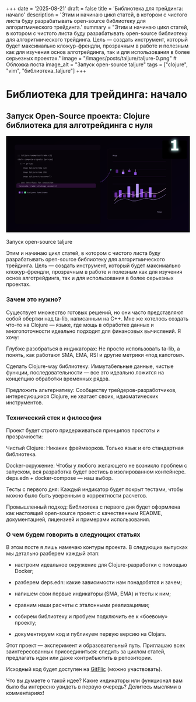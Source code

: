 +++
date = '2025-08-21'
draft = false
title = 'Библиотека для трейдинга: начало'
description = 'Этим и начинаю цикл статей, в котором с чистого листа буду разрабатывать open-source библиотеку для алгоритмического трейдинга.'
summary = "Этим и начинаю цикл статей, в котором с чистого листа буду разрабатывать open-source библиотеку для алгоритмического трейдинга. Цель — создать инструмент, который будет максимально кложур-френдли, прозрачным в работе и полезным как для изучения основ алготрейдинга, так и для использования в более серьезных проектах."
image = "/images/posts/taljure/taljure-0.png"  # Обложка поста
image_alt = "Запуск open-source taljure"
tags = ["clojure", "vim", "библиотека_taljure"]
+++
# Библиотека для трейдинга: начало

## Запуск Open-Source проекта: Clojure библиотека для алготрейдинга с нуля

![Запуск open-source taljure](/images/posts/taljure/taljure-0.png)

Запуск open-source taljure

Этим и начинаю цикл статей, в котором с чистого листа буду разрабатывать open-source библиотеку для алгоритмического трейдинга. Цель — создать инструмент, который будет максимально кложур-френдли, прозрачным в работе и полезным как для изучения основ алготрейдинга, так и для использования в более серьезных проектах.

### Зачем это нужно?

Существует множество готовых решений, но они часто представляют собой обертки над ta-lib, написанным на C++. Мне же хотелось создать что-то на Clojure — языке, где мощь в обработке данных и многопоточности идеально подходит для финансовых вычислений. Я хочу:

Глубже разобраться в индикаторах: Не просто использовать ta-lib, а понять, как работают SMA, EMA, RSI и другие метрики «под капотом».

Сделать Clojure-way библиотеку: Иммутабельные данные, чистые функции, последовательности — все это идеально ложится на концепцию обработки временных рядов.

Предложить альтернативу: Сообществу трейдеров-разработчиков, интересующихся Clojure, не хватает своих, идиоматических инструментов.

### Технический стек и философия

Проект будет строго придерживаться принципов простоты и прозрачности:

Чистый Clojure: Никаких фреймворков. Только язык и его стандартная библиотека.

Docker-окружение: Чтобы у любого желающего не возникло проблем с запуском, вся разработка будет вестись в изолированном контейнере. deps.edn + docker-compose — наш выбор.

Тесты с первого дня: Каждый индикатор будет покрыт тестами, чтобы можно было быть уверенным в корректности расчетов.

Промышленный подход: Библиотека с первого дня будет оформлена как настоящий open-source проект: с качественным README, документацией, лицензией и примерами использования.

### О чем будем говорить в следующих статьях

В этом посте я лишь намечаю контуры проекта. В следующих выпусках мы детально разберем каждый этап:

- настроим идеальное окружение для Clojure-разработки с помощью Docker;

- разберем deps.edn: какие зависимости нам понадобятся и зачем;

- напишем свои первые индикаторы (SMA, EMA) и тесты к ним;

- сравним наши расчеты с эталонными реализациями;

- собирем библиотеку и пробуем подключить ее к «боевому» проекту;

- документируем код и публикуем первую версию на Clojars.

Этот проект — эксперимент и образовательный путь. Приглашаю всех заинтересованных присоединиться: следить за циклом статей, предлагать идеи или даже контрибьютить в репозитории.

Исходный код будет доступен на [GitFlic](https://gitflic.ru/project/konkin/taljure) (можно участвовать).

Что вы думаете о такой идее? Какие индикаторы или функционал вам было бы интересно увидеть в первую очередь? Делитесь мыслями в комментариях!
